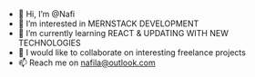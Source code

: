 - 👋 Hi, I’m @Nafi
- 👀 I’m interested in MERNSTACK DEVELOPMENT
- 🌱 I’m currently learning REACT & UPDATING WITH NEW TECHNOLOGIES
- 💞️ I would like to collaborate on interesting freelance projects
- 📫 Reach me on nafila@outlook.com

<!---
NafilaNafi/NafilaNafi is a ✨ special ✨ repository because its `README.md` (this file) appears on your GitHub profile.
You can click the Preview link to take a look at your changes.
--->
